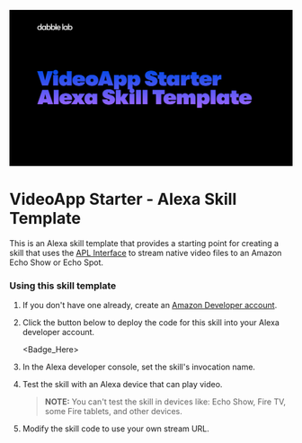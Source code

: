 ![](https://raw.githubusercontent.com/dabblelab/5-alexa-video-example-skill/master/assets/images/VideoApp%20Starter%20-%20Alexa%20Skill%20Template.png)

# VideoApp Starter - Alexa Skill Template

This is an Alexa skill template that provides a starting point for creating a skill that uses the [APL Interface](https://developer.amazon.com/en-US/docs/alexa/alexa-presentation-language/apl-video.html) to stream native video files to an Amazon Echo Show or Echo Spot. 

### Using this skill template

1. If you don't have one already, create an [Amazon Developer account](https://developer.amazon.com/).

2. Click the button below to deploy the code for this skill into your Alexa developer account.

   <Badge_Here>

3. In the Alexa developer console, set the skill's invocation name.

4. Test the skill with an Alexa device that can play video.

   > **NOTE:** You can't test the skill in devices like: Echo Show, Fire TV, some Fire tablets, and other devices.

5. Modify the skill code to use your own stream URL.
